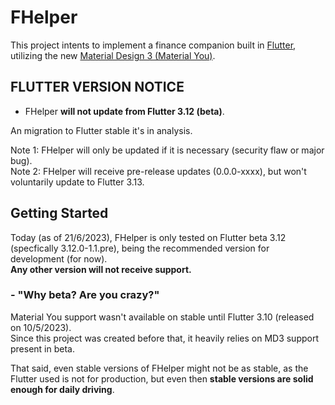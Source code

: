 # FHelper

This project intents to implement a finance companion built in [Flutter](flutter.dev), utilizing the new [Material Design 3 (Material You)](m3.material.io).

## **FLUTTER VERSION NOTICE**
- FHelper **will not update from Flutter 3.12 (beta)**.
   
An migration to Flutter stable it's in analysis.

Note 1: FHelper will only be updated if it is necessary (security flaw or major bug).  
Note 2: FHelper will receive pre-release updates (0.0.0-xxxx), but won't voluntarily update to Flutter 3.13.
## Getting Started

Today (as of 21/6/2023), FHelper is only tested on Flutter beta 3.12 (specfically 3.12.0-1.1.pre), being the recommended version for development (for now).   
**Any other version will not receive support.**

### - "Why beta? Are you crazy?"

Material You support wasn't available on stable until Flutter 3.10 (released on 10/5/2023).  
Since this project was created before that, it heavily relies on MD3 support present in beta.

That said, even stable versions of FHelper might not be as stable, as the Flutter used is not for production, but 
even then **stable versions are solid enough for daily driving**.
